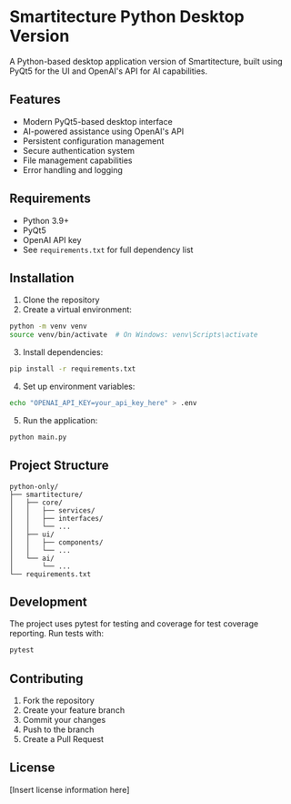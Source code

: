 # Smartitecture Python Desktop Version

A Python-based desktop application version of Smartitecture, built using PyQt5 for the UI and OpenAI's API for AI capabilities.

## Features

- Modern PyQt5-based desktop interface
- AI-powered assistance using OpenAI's API
- Persistent configuration management
- Secure authentication system
- File management capabilities
- Error handling and logging

## Requirements

- Python 3.9+
- PyQt5
- OpenAI API key
- See `requirements.txt` for full dependency list

## Installation

1. Clone the repository
2. Create a virtual environment:
```bash
python -m venv venv
source venv/bin/activate  # On Windows: venv\Scripts\activate
```

3. Install dependencies:
```bash
pip install -r requirements.txt
```

4. Set up environment variables:
```bash
echo "OPENAI_API_KEY=your_api_key_here" > .env
```

5. Run the application:
```bash
python main.py
```

## Project Structure

```
python-only/
├── smartitecture/
│   ├── core/
│   │   ├── services/
│   │   ├── interfaces/
│   │   └── ...
│   ├── ui/
│   │   ├── components/
│   │   └── ...
│   └── ai/
│       └── ...
└── requirements.txt
```

## Development

The project uses pytest for testing and coverage for test coverage reporting. Run tests with:
```bash
pytest
```

## Contributing

1. Fork the repository
2. Create your feature branch
3. Commit your changes
4. Push to the branch
5. Create a Pull Request

## License

[Insert license information here]
